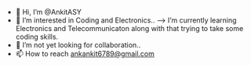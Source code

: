 - 👋 Hi, I’m @AnkitASY
- 👀 I’m interested in Coding and Electronics..
--> I’m currently learning Electronics and Telecommunicaton along with that trying to take some coding skills.
- 💞️ I’m not yet looking for collaboration..
- 📫 How to reach ankankit6789@gmail.com

<!---
AnkitASY/AnkitASY is a ✨ special ✨ repository because its `README.md` (this file) appears on your GitHub profile.
You can click the Preview link to take a look at your changes.
--->
